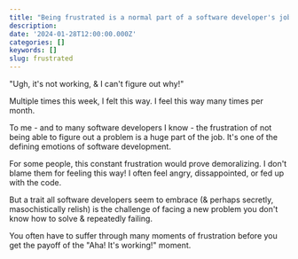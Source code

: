 ```yaml
---
title: "Being frustrated is a normal part of a software developer's job"
description:
date: '2024-01-28T12:00:00.000Z'
categories: []
keywords: []
slug: frustrated
---
```


"Ugh, it's not working, & I can't figure out why!"

Multiple times this week, I felt this way. I feel this way many times per month.

To me - and to many software developers I know - the frustration of not being able to figure out a problem is a huge part of the job. It's one of the defining emotions of software development.

For some people, this constant frustration would prove demoralizing. I don't blame them for feeling this way! I often feel angry, dissappointed, or fed up with the code.

But a trait all software developers seem to embrace (& perhaps secretly, masochistically relish) is the challenge of facing a new problem you don't know how to solve & repeatedly failing.

You often have to suffer through many moments of frustration before you get the payoff of the "Aha! It's working!" moment.
